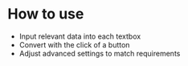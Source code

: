 # How to use

- Input relevant data into each textbox
- Convert with the click of a button
- Adjust advanced settings to match requirements